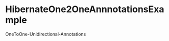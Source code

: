 HibernateOne2OneAnnnotationsExample
===================================

OneToOne-Unidirectional-Annotations
